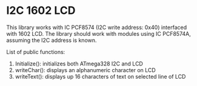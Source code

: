 # I2C 1602 LCD
This library works with IC PCF8574 (I2C write address: 0x40) interfaced with 1602 LCD. The library should work with modules using IC PCF8574A, assuming the I2C address is known.

List of public functions:
1. Initialize(): initializes both ATmega328 I2C and LCD
2. writeChar(): displays an alphanumeric character on LCD
3. writeText(): displays up 16 characters of text on selected line of LCD
